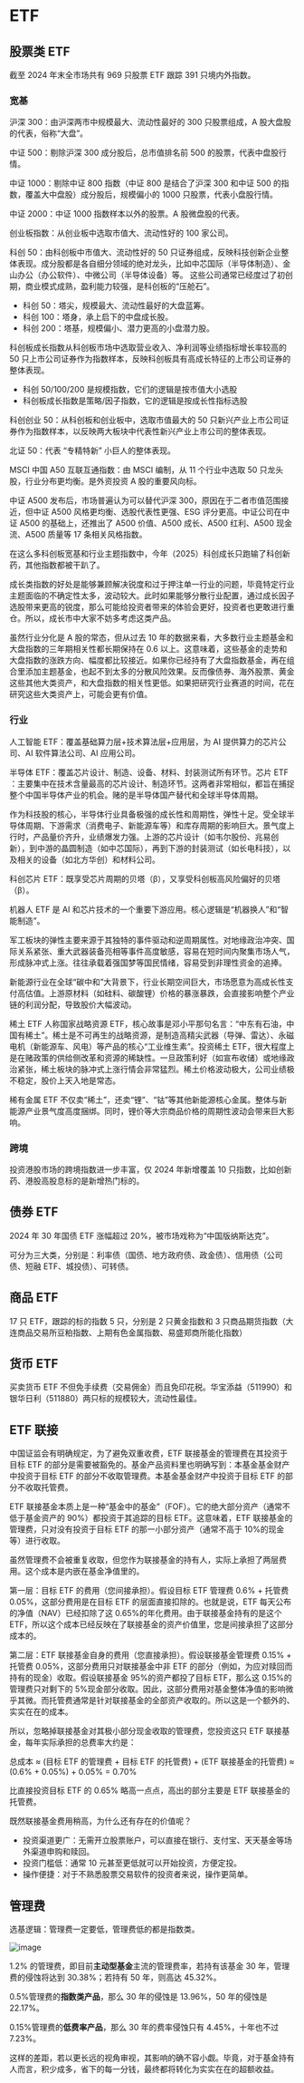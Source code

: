 # ETF

## 股票类 ETF

截至 2024 年末全市场共有 969 只股票 ETF 跟踪 391 只境内外指数。

### 宽基

沪深 300​：由沪深两市中规模最大、流动性最好的 300 只股票组成，A 股大盘股的代表，俗称“大盘”​​。

中证 500：剔除沪深 300 成分股后，总市值排名前 500 的股票，代表中盘股行情。

中证 1000：剔除中证 800 指数（中证 800 是结合了沪深 300 和中证 500 的指数，覆盖大中盘股）成分股后，规模偏小的 1000 只股票，代表小盘股行情。

中证 2000​​：中证 1000 指数样本以外的股票。A 股微盘股的代表。

创业板指数：从创业板中选取市值大、流动性好的 100 家公司。

科创 50​​：由科创板中市值大、流动性好的 50 只证券组成，反映科技创新企业整体表现。成分股都是各自细分领域的绝对龙头，比如中芯国际（半导体制造）、金山办公（办公软件）、中微公司（半导体设备）等。
这些公司通常已经度过了初创期，商业模式成熟，盈利能力较强，是科创板的“压舱石”。

- 科创 50：塔尖，规模最大、流动性最好的大盘蓝筹。
- 科创 100：塔身，承上启下的中盘成长股。
- 科创 200：塔基，规模偏小、潜力更高的小盘潜力股。

科创板成长指数从科创板市场中选取营业收入、净利润等业绩指标增长率较高的 50 只上市公司证券作为指数样本，反映科创板具有高成长特征的上市公司证券的整体表现。

- 科创 50/100/200 是规模指数，它们的逻辑是按市值大小选股
- 科创板成长指数是策略/因子指数，它的逻辑是按成长性指标选股

科创创业 50：从科创板和创业板中，选取市值最大的 50 只新兴产业上市公司证券作为指数样本，以反映两大板块中代表性新兴产业上市公司的整体表现。

北证 50​​：代表 ​​“专精特新”​​ 小巨人的整体表现。

MSCI 中国 A50 互联互通指数：由 MSCI 编制，从 11 个行业中选取 50 只龙头股，行业分布更均衡。是外资投资 A 股的重要风向标。

中证 A500 发布后，市场普遍认为可以替代沪深 300，原因在于二者市值范围接近，但中证 A500 风格更均衡、选股代表性更强、ESG 评分更高。中证公司在中证 A500 的基础上，还推出了 A500 价值、A500 成长、A500 红利、A500 现金流、A500 质量等 17 条相关风格指数。

在这么多科创板宽基和行业主题指数中，今年（2025）科创成长只跑输了科创新药，其他指数都被干趴了。

成长类指数的好处是能够兼顾解决锐度和过于押注单一行业的问题，毕竟特定行业主题面临的不确定性太多，波动较大。此时如果能够分散行业配置，通过成长因子选股带来更高的锐度，那么可能给投资者带来的体验会更好，投资者也更敢进行重仓。所以，成长市中大家不妨多考虑这类产品。

虽然行业分化是 A 股的常态，但从过去 10 年的数据来看，大多数行业主题基金和大盘指数的三年期相关性都长期保持在 0.6 以上。这意味着，这些基金的走势和大盘指数的涨跌方向、幅度都比较接近。如果你已经持有了大盘指数基金，再在组合里添加主题基金，也起不到太多的分散风险效果。反而像债券、海外股票、黄金这些其他大类资产，和大盘指数的相关性更低。如果把研究行业赛道的时间，花在研究这些大类资产上，可能会更有价值。

### 行业

人工智能 ETF​：覆盖基础算力层+技术算法层+应用层，为 AI 提供算力的芯片公司、AI 软件算法公司、AI 应用公司。

半导体 ETF​​：覆盖芯片设计、制造、设备、材料、封装测试所有环节。芯片 ETF​​：主要集中在技术含量最高的芯片设计、制造环节。这两者非常相似，都旨在捕捉整个中国半导体产业的机会。赌的是半导体国产替代和全球半导体周期。

作为科技股的核心，半导体行业具备极强的成长性和周期性，弹性十足。受全球半导体周期、下游需求（消费电子、新能源车等）和库存周期的影响巨大。景气度上行时，产品量价齐升，业绩爆发力强。上游的芯片设计（如韦尔股份、兆易创新），到中游的晶圆制造（如中芯国际），再到下游的封装测试（如长电科技），以及相关的设备（如北方华创）和材料公司。

科创芯片 ETF：既享受芯片周期的贝塔（β），又享受科创板高风险偏好的贝塔（β）。

机器人 ETF 是 AI 和芯片技术的一个重要下游应用。核心逻辑是“机器换人”和“智能制造”。

军工板块的弹性主要来源于其独特的事件驱动和逆周期属性。对地缘政治冲突、国际关系紧张、重大武器装备亮相等事件高度敏感，容易在短时间内聚集市场人气，形成脉冲式上涨。往往承载着强国梦等国民情绪，容易受到非理性资金的追捧。

新能源行业在全球“碳中和”大背景下，行业长期空间巨大，市场愿意为高成长性支付高估值。上游原材料（如硅料、碳酸锂）价格的暴涨暴跌，会直接影响整个产业链的利润分配，导致股价大幅波动。

稀土 ETF 人称国家战略资源 ETF，核心故事是邓小平那句名言：“中东有石油，中国有稀土”。稀土是不可再生的战略资源，是制造高精尖武器（导弹、雷达）、永磁电机（新能源车、风电）等产品的核心“工业维生素”。投资稀土 ETF，很大程度上是在赌政策的供给侧改革和资源的稀缺性。一旦政策利好（如宣布收储）或地缘政治紧张，稀土板块的脉冲式上涨行情会非常猛烈。稀土价格波动极大，公司业绩极不稳定，股价上天入地是常态。

稀有金属 ETF 不仅卖“稀土”，还卖“锂”、“钴”等其他新能源核心金属。整体与新能源产业景气度高度捆绑。同时，锂价等大宗商品价格的周期性波动会带来巨大影响。

### 跨境

投资港股市场的跨境指数进一步丰富，仅 2024 年新增覆盖 10 只指数，比如创新药、港股高股息标的是新增热门标的。

## 债券 ETF

2024 年 30 年国债 ETF 涨幅超过 20%，被市场戏称为“中国版纳斯达克”。

可分为三大类，分别是：利率债（国债、地方政府债、政金债）、信用债（公司债、短融 ETF、城投债）、可转债。

## 商品 ETF

17 只 ETF，跟踪的标的指数 5 只，分别是 2 只黄金指数和 3 只商品期货指数（大连商品交易所豆粕指数、上期有色金属指数、易盛郑商所能化指数）

## 货币 ETF

买卖货币 ETF 不但免手续费（交易佣金）而且免印花税。华宝添益（511990）和银华日利（511880）两只标的规模较大，流动性最佳。

## ETF 联接

中国证监会有明确规定，为了避免双重收费，ETF 联接基金的管理费在其投资于目标 ETF 的部分是需要被豁免的。基金产品资料里也明确写到：本基金基金财产中投资于目标 ETF 的部分不收取管理费。本基金基金财产中投资于目标 ETF 的部分不收取托管费。

ETF 联接基金本质上是一种“基金中的基金”（FOF）。它的绝大部分资产（通常不低于基金资产的 90%）都投资于其追踪的目标 ETF。这意味着，ETF 联接基金的管理费，只对没有投资于目标 ETF 的那一小部分资产（通常不高于 10%的现金等）进行收取。

虽然管理费不会被重复收取，但您作为联接基金的持有人，实际上承担了两层费用。这个成本是内嵌在基金净值里的。

第一层：目标 ETF 的费用（您间接承担）。假设目标 ETF 管理费 0.6% + 托管费 0.05%，这部分费用是在目标 ETF 的层面直接扣除的。也就是说，ETF 每天公布的净值（NAV）已经扣除了这 0.65%的年化费用。由于联接基金持有的是这个 ETF，所以这个成本已经反映在了联接基金的资产价值里，您是间接承担了这部分成本的。

第二层：ETF 联接基金自身的费用（您直接承担）。假设联接基金管理费 0.15% + 托管费 0.05%，这部分费用只对联接基金中非 ETF 的部分（例如，为应对赎回而持有的现金）收取。假设联接基金 95%的资产都投了目标 ETF，那么这 0.15%的管理费只对剩下的 5%现金部分收取。因此，这部分费用对基金整体净值的影响微乎其微。而托管费通常是针对联接基金的全部资产收取的。所以这是一个额外的、实实在在的成本。

所以，忽略掉联接基金对其极小部分现金收取的管理费，您投资这只 ETF 联接基金，每年实际承担的总费率大约是：

总成本 ≈ (目标 ETF 的管理费 + 目标 ETF 的托管费) + (ETF 联接基金的托管费) ≈ (0.6% + 0.05%) + 0.05% = 0.70%

比直接投资目标 ETF 的 0.65% 略高一点点，高出的部分主要是 ETF 联接基金的托管费。

既然联接基金费用稍高，为什么还有存在的价值呢？

- 投资渠道更广：无需开立股票账户，可以直接在银行、支付宝、天天基金等场外渠道申购和赎回。
- 投资门槛低：通常 10 元甚至更低就可以开始投资，方便定投。
- 操作便捷：对于不熟悉股票交易软件的投资者来说，操作更简单。

## 管理费

选基逻辑：管理费一定要低，管理费低的都是指数类。

![image](/img/11268B92-147D-4A2D-818F-2992C94845C8.webp)

1.2% 的管理费，即目前**主动型基金**主流的管理费率，若持有该基金 30 年，管理费的侵蚀将达到 30.38%；若持有 50 年，则高达 45.32%。

0.5%管理费的**指数类产品**，那么 30 年的侵蚀是 13.96%，50 年的侵蚀是 22.17%。

0.15%管理费的**低费率产品**，那么 30 年的费率侵蚀只有 4.45%，十年也不过 7.23%。

这样的差距，若以更长远的视角审视，其影响的确不容小觑。毕竟，对于基金持有人而言，积少成多，省下的每一分钱，最终都将转化为实实在在的超额收益。
